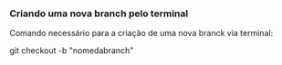 ### Criando uma nova branch pelo terminal

Comando necessário para a criação de uma nova branck via terminal:

git checkout -b "nomedabranch"
